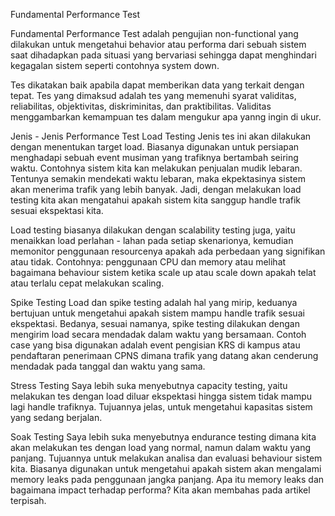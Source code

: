 Fundamental Performance Test

Fundamental Performance Test adalah pengujian non-functional yang dilakukan untuk mengetahui behavior atau performa dari sebuah sistem saat dihadapkan pada situasi yang bervariasi sehingga dapat menghindari kegagalan sistem seperti contohnya system down.

Tes dikatakan baik apabila dapat memberikan data yang terkait dengan tepat. Tes yang dimaksud adalah tes yang memenuhi syarat validitas, reliabilitas, objektivitas, diskriminitas, dan praktibilitas. Validitas menggambarkan kemampuan tes dalam mengukur apa yanng ingin di ukur.

Jenis - Jenis Performance Test
Load Testing
Jenis tes ini akan dilakukan dengan menentukan target load. Biasanya digunakan untuk persiapan menghadapi sebuah event musiman yang trafiknya bertambah seiring waktu. Contohnya sistem kita kan melakukan penjualan mudik lebaran. Tentunya semakin mendekati waktu lebaran, maka ekpektasinya sistem akan menerima trafik yang lebih banyak. Jadi, dengan melakukan load testing kita akan mengatahui apakah sistem kita sanggup handle trafik sesuai ekspektasi kita.

Load testing biasanya dilakukan dengan scalability testing juga, yaitu menaikkan load perlahan - lahan pada setiap skenarionya, kemudian memonitor penggunaan resourcenya apakah ada perbedaan yang signifikan atau tidak. Contohnya: penggunaan CPU dan memory atau melihat bagaimana behaviour sistem ketika scale up atau scale down apakah telat atau terlalu cepat melakukan scaling.

Spike Testing
Load dan spike testing adalah hal yang mirip, keduanya bertujuan untuk mengetahui apakah sistem mampu handle trafik sesuai ekspektasi. Bedanya, sesuai namanya, spike testing dilakukan dengan mengirim load secara mendadak dalam waktu yang bersamaan. Contoh case yang bisa digunakan adalah event pengisian KRS di kampus atau pendaftaran penerimaan CPNS dimana trafik yang datang akan cenderung mendadak pada tanggal dan waktu yang sama.

Stress Testing
Saya lebih suka menyebutnya capacity testing, yaitu melakukan tes dengan load diluar ekspektasi hingga sistem tidak mampu lagi handle trafiknya. Tujuannya jelas, untuk mengetahui kapasitas sistem yang sedang berjalan.

Soak Testing
Saya lebih suka menyebutnya endurance testing dimana kita akan melakukan tes dengan load yang normal, namun dalam waktu yang panjang. Tujuannya untuk melakukan analisa dan evaluasi behaviour sistem kita. Biasanya digunakan untuk mengetahui apakah sistem akan mengalami memory leaks pada penggunaan jangka panjang. Apa itu memory leaks  dan  bagaimana impact terhadap performa? Kita akan membahas pada artikel terpisah.
